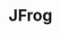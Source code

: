 ---
blog: https://jfrog.com/blog
facebook: https://facebook.com/artifrog
linkedin: https://linkedin.com/company/455737
logohandle: jfrog
sort: jfrog
title: JFrog
twitter: https://x.com/jfrog
website: https://jfrog.com/
youtube: https://www.youtube.com/user/artifrog
---